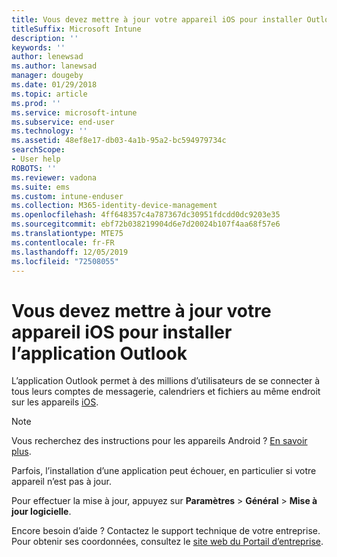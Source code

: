 ```yaml
---
title: Vous devez mettre à jour votre appareil iOS pour installer Outlook | Microsoft Docs
titleSuffix: Microsoft Intune
description: ''
keywords: ''
author: lenewsad
ms.author: lanewsad
manager: dougeby
ms.date: 01/29/2018
ms.topic: article
ms.prod: ''
ms.service: microsoft-intune
ms.subservice: end-user
ms.technology: ''
ms.assetid: 48ef8e17-db03-4a1b-95a2-bc594979734c
searchScope:
- User help
ROBOTS: ''
ms.reviewer: vadona
ms.suite: ems
ms.custom: intune-enduser
ms.collection: M365-identity-device-management
ms.openlocfilehash: 4ff648357c4a787367dc30951fdcdd0dc9203e35
ms.sourcegitcommit: ebf72b038219904d6e7d20024b107f4aa68f57e6
ms.translationtype: MTE75
ms.contentlocale: fr-FR
ms.lasthandoff: 12/05/2019
ms.locfileid: "72508055"
---
```

# <a name="you-need-to-update-your-ios-device-to-install-the-outlook-app"></a>Vous devez mettre à jour votre appareil iOS pour installer l’application Outlook

L’application Outlook permet à des millions d’utilisateurs de se connecter à tous leurs comptes de messagerie, calendriers et fichiers au même endroit sur les appareils [iOS](https://itunes.apple.com/app/microsoft-outlook-email-calendar/id951937596).

>[!NOTE]
> Vous recherchez des instructions pour les appareils Android ? [En savoir plus](update-device-outlook-android.md).

Parfois, l’installation d’une application peut échouer, en particulier si votre appareil n’est pas à jour. 

Pour effectuer la mise à jour, appuyez sur **Paramètres** > **Général** > **Mise à jour logicielle**.

Encore besoin d’aide ? Contactez le support technique de votre entreprise. Pour obtenir ses coordonnées, consultez le [site web du Portail d’entreprise](https://go.microsoft.com/fwlink/?linkid=2010980).

